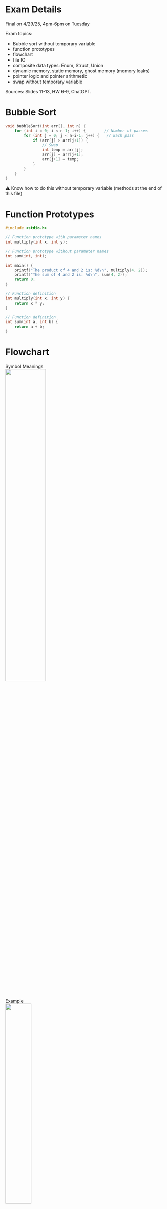 # Exam Details
Final on 4/29/25, 4pm-6pm on Tuesday

Exam topics: 
- Bubble sort without temporary variable
- function prototypes
- flowchart
- file IO
- composite data types: Enum, Struct, Union
- dynamic memory, static memory, ghost memory (memory leaks)
- pointer logic and pointer arithmetic
- swap without temporary variable

Sources: Slides 11-13, HW 6-9, ChatGPT.

# Bubble Sort
```c
void bubbleSort(int arr[], int n) {
    for (int i = 0; i < n-1; i++) {        // Number of passes
        for (int j = 0; j < n-i-1; j++) {   // Each pass
            if (arr[j] > arr[j+1]) {
                // Swap 
                int temp = arr[j];
                arr[j] = arr[j+1];
                arr[j+1] = temp;
            }
        }
    }
}
```
⚠️ Know how to do this without temporary variable (methods at the end of this file)


# Function Prototypes
```c
#include <stdio.h>

// Function prototype with parameter names
int multiply(int x, int y);

// Function prototype without parameter names
int sum(int, int);

int main() {
    printf("The product of 4 and 2 is: %d\n", multiply(4, 2));
    printf("The sum of 4 and 2 is: %d\n", sum(4, 2));
    return 0;
}

// Function definition
int multiply(int x, int y) {
    return x * y;
}

// Function definition
int sum(int a, int b) {
    return a + b;
}

```

# Flowchart
Symbol Meanings  
<img src="flowchart-symbols.jpg" width="50%" height="50%">

Example   
<img src="flowchartexample.jpg" width="40%" height="40%">

# File IO

Common File Modes

| Mode  | Meaning                             |
|-------|-------------------------------------|
| "r"   | Read (file must exist)              |
| "w"   | Write (overwrite/create new)        |
| "a"   | Append (write at end of file)        |
| "r+"  | Read + Write (no overwrite)          |
| "w+"  | Read + Write (overwrite/create new) |
| "a+"  | Read + Append                       |

<br></br>
Write to File Example
-
```c
#include <stdio.h>

int main() {
    FILE *fp = fopen("output.txt", "w"); // "w" = write mode
    if (fp == NULL) {
        printf("Error opening file!\n");
        return 1;
    }

    fprintf(fp, "Hello, world!\n");
    fprintf(fp, "Number: %d\n", 42);

    fclose(fp);
    return 0;
}
```
⚠️ Always check if `fopen` returned `NULL`
<br></br>          

Read from File Example
-
```c
#include <stdio.h>

int main() {
    FILE *fp = fopen("output.txt", "r");
    char buffer[100];

    if (fp == NULL) {
        printf("Error opening file!\n");
        return 1;
    }

    while (fgets(buffer, sizeof(buffer), fp) != NULL) {
        printf("%s", buffer); // print each line
    }

    fclose(fp);
    return 0;
}
```
<br></br>
# Composite Data Types: Union, Enum, Struct

`struct`: Allows you to store multiple variables of different types in a single object.

`union`: Allows you to store different types, but only one at a time (all members share the same memory space).

`enum`: Represents a set of named integer constants, making the code more readable.

<br></br>

Struct Example
-
```c
#include <stdio.h>

// Define the struct Person with age and height
struct Person {
    int age;    // Age of the person (integer)
    int height; // Height of the person in centimeters (integer)
};

int main() {
    // Declare and initialize a struct variable for a person
    struct Person bob = {25, 175};  // Age: 25, Height: 175 cm
    
    // Declare another struct variable for another person
    struct Person alex;
    
    // Assigning values to alex's members
    person2.age = 30;
    person2.height = 180;

    // Accessing and printing the members of alex
    printf("\nAlex's age: %d years\n", person2.age);
    printf("Alex's Height: %d cm\n", person2.height);

    // Accessing and printing the members of bob
    printf("Bob's Age: %d years\n", person1.age);
    printf("Bob's Height: %d cm\n", person1.height);

    return 0;
}
```


Union Example  
-
```c
#include <stdio.h>

// Define a union to store different types of data
union Data {
    int intValue;
    float floatValue;
    char charValue;
};

int main() {
    // Declare two variables of the same union type
    union Data data1, data2;

    // Assign an integer to data1
    data1.intValue = 42;
    printf("data1 (intValue): %d\n", data1.intValue);

    // Assign a float to data2 (this will overwrite the value in data2)
    data2.floatValue = 3.14;
    printf("data2 (floatValue): %.2f\n", data2.floatValue);

    // Now assign a character to data1 (this will overwrite the value in data1)
    data1.charValue = 'A';
    printf("data1 (charValue): %c\n", data1.charValue);

    // Print the values of data2 after modifying data1
    printf("data2 (after modifying data1): %.2f\n", data2.floatValue);

    return 0;
}

```

Enum Example  
-
```c
#include <stdio.h>

// Define an enum for days of the week
enum Gender {
    MALE=0,    // Automatically gets the value 0 if not specified then goes up
    FEMALE=1,    // Assigns the value 1
};

int main() {
    // Declare a variable of type enum Gender
    enum Gender bobsGender = MALE;

    switch (bobsGender) {
        case MALE: printf("Bro is a male"); break;
        case FEMALE: printf("Bro is a female"); break;
        case default: printf("Ayo, bro is not a male or female");
    }

    return 0;
}
```


# Palindrome Checking Recursive
```c
#include <stdio.h>
#include <string.h>

// Recursive function to check palindrome
int isPalindrome(char str[], int start, int end) {
    // Base case: If start >= end, it's a palindrome
    if (start >= end)
        return 1; // True

    // If characters don't match, not a palindrome
    if (str[start] != str[end])
        return 0; // False

    // Move towards the center
    return isPalindrome(str, start + 1, end - 1);
}

int main() {
    char str[] = "racecar";

    int length = strlen(str);

    if (isPalindrome(str, 0, length - 1))
        printf("%s is a palindrome.\n", str);
    else
        printf("%s is NOT a palindrome.\n", str);

    return 0;
}
```

# Static Memory, Dynamic Memory, and Ghost Memory

```c
#include <stdio.h>
#include <stdlib.h>

// Static memory: global variable
int someStaticMemoryVar = 10;

int main() {
    // Static memory: local (stack) variable
    int localArray[5] = {1, 2, 3, 4, 5};

    // Dynamic memory: allocated at runtime
    int *dynamicArray = (int *)malloc(5 * sizeof(int));
    if (dynamicArray == NULL) {
        printf("Memory allocation failed!\n");
        return 1;
    }

    // Fill dynamic memory
    for (int i = 0; i < 5; i++) {
        dynamicArray[i] = i * 10;
    }

    // Simulate ghost memory: lose the pointer without freeing
    dynamicArray = NULL; // Now the memory is leaked (ghost memory)

    // Program continues...
    printf("Static variable: %d\n", staticVar);
    printf("Local array first element: %d\n", localArray[0]);

    // dynamicArray is NULL now, can't access dynamic memory anymore

    return 0;
}
```

# Pointer Logic: Pass by Reference vs Pass by Value, Pointer to Pointer.

Pass by Value
-
```c
#include <stdio.h>

void passByValue(int a) {
    a = a + 10;
    printf("[Inside function] a = %d\n", a);
}

int main() {
    int x = 5;
    passByValue(x);
    printf("[In main] x = %d\n", x); // x is still 5
    return 0;
}
```

Pass by Reference
-
```c
#include <stdio.h>

void passByReference(int *a) {
    *a = *a + 10; // Dereference to change actual value
    printf("[Inside function] *a = %d\n", *a);
}

int main() {
    int x = 5;
    passByReference(&x);
    printf("[In main] x = %d\n", x); // x is now 15
    return 0;
}
```

Pointer to another Pointer
-
```c
#include <stdio.h>

void modifyValue(int **p) {
    **p = 20; // Dereference twice to access real value
}

int main() {
    int x = 5;
    int *p = &x;
    int **pp = &p;

    modifyValue(pp);

    printf("x = %d\n", x); // Now x = 20
    return 0;
}

```

# Pointer Arithmetic
```c
#include <stdio.h>

int main() {
    int arr[] = {10, 20, 30, 40, 50};
    int *ptr = arr; // Pointer points to the first element (arr[0])

    printf("First element: %d\n", *ptr);        // 10
    printf("Second element: %d\n", *(ptr + 1)); // 20
    printf("Third element: %d\n", *(ptr + 2));  // 30

    // Move the pointer itself
    ptr++;  // Now ptr points to arr[1]
    printf("After ptr++, now points to: %d\n", *ptr); // 20

    ptr += 2; // Move 2 elements forward (now ptr points to arr[3])
    printf("After ptr += 2, now points to: %d\n", *ptr); // 40

    ptr--; // Move 1 element back (now ptr points to arr[2])
    printf("After ptr--, now points to: %d\n", *ptr); // 30

    return 0;
}
```

# Swap Array Elements without Temporary Variable

Addition/subtraction method
-
```c
#include <stdio.h>

int main() {
    int arr[] = {10, 20, 30, 40};
    int i = 1, j = 3; // Swap elements at index 1 and 3

    printf("Before swap: arr[%d] = %d, arr[%d] = %d\n", i, arr[i], j, arr[j]);

    arr[i] = arr[i] + arr[j]; // arr[1] = 20 + 40 = 60
    arr[j] = arr[i] - arr[j]; // arr[3] = 60 - 40 = 20
    arr[i] = arr[i] - arr[j]; // arr[1] = 60 - 20 = 40

    printf("After swap: arr[%d] = %d, arr[%d] = %d\n", i, arr[i], j, arr[j]);

    return 0;
}
```
⚠️Can cause overflow if numbers are very large.

Bitwise XOR method
-
```c
#include <stdio.h>

int main() {
    int arr[] = {10, 20, 30, 40};
    int i = 1, j = 3; // Swap elements at index 1 and 3

    printf("Before swap: arr[%d] = %d, arr[%d] = %d\n", i, arr[i], j, arr[j]);

    arr[i] = arr[i] ^ arr[j]; // XOR swap step 1
    arr[j] = arr[i] ^ arr[j]; // XOR swap step 2
    arr[i] = arr[i] ^ arr[j]; // XOR swap step 3

    printf("After swap: arr[%d] = %d, arr[%d] = %d\n", i, arr[i], j, arr[j]);

    return 0;
}
```
⚠️Only works with integer types